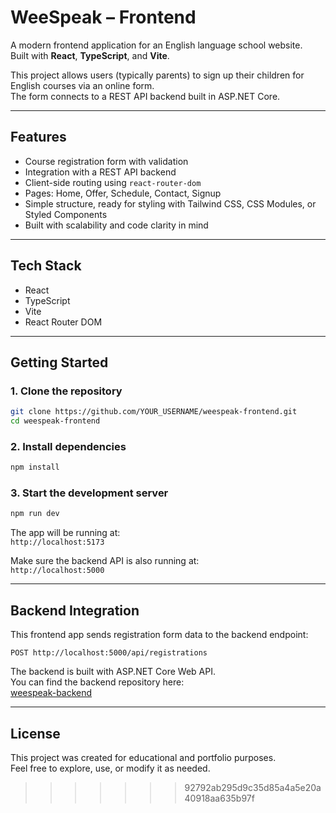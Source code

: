 # WeeSpeak – Frontend

A modern frontend application for an English language school website.  
Built with **React**, **TypeScript**, and **Vite**.

This project allows users (typically parents) to sign up their children for English courses via an online form.  
The form connects to a REST API backend built in ASP.NET Core.

---

## Features

- Course registration form with validation
- Integration with a REST API backend
- Client-side routing using `react-router-dom`
- Pages: Home, Offer, Schedule, Contact, Signup
- Simple structure, ready for styling with Tailwind CSS, CSS Modules, or Styled Components
- Built with scalability and code clarity in mind

---

## Tech Stack

- React
- TypeScript
- Vite
- React Router DOM

---

## Getting Started

### 1. Clone the repository

```bash
git clone https://github.com/YOUR_USERNAME/weespeak-frontend.git
cd weespeak-frontend
```

### 2. Install dependencies

```bash
npm install
```

### 3. Start the development server

```bash
npm run dev
```

The app will be running at:  
`http://localhost:5173`

Make sure the backend API is also running at:  
`http://localhost:5000`

---

## Backend Integration

This frontend app sends registration form data to the backend endpoint:

```http
POST http://localhost:5000/api/registrations
```

The backend is built with ASP.NET Core Web API.  
You can find the backend repository here:  
[weespeak-backend](https://github.com/juliarutkowska/WeeSpeak-backend)

---

## License

This project was created for educational and portfolio purposes.  
Feel free to explore, use, or modify it as needed.
>>>>>>> 92792ab295d9c35d85a4a5e20a40918aa635b97f
